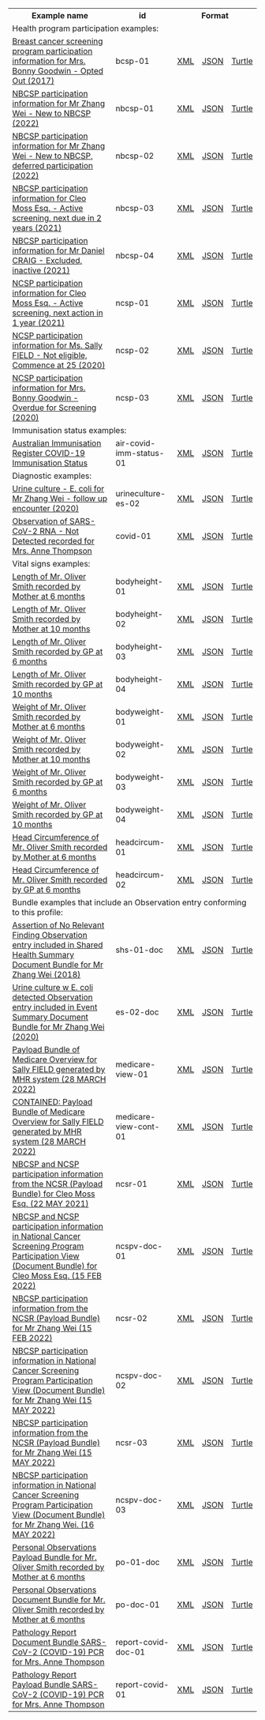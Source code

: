 <table class="list" width="100%">            
   <tr>
     <th>Example name</th>
     <th>id</th>
     <th colspan="3">Format</th>
   </tr>
   <tr>
      <td colspan="5">Health program participation examples:</td>
   </tr>
   <tr>
      <td><a href="Observation-bcsp-01.html">Breast cancer screening program participation information for Mrs. Bonny Goodwin - Opted Out (2017)</a></td>
      <td>bcsp-01</td>
      <td><a href="Observation-bcsp-01.xml.html">XML</a></td>
      <td><a href="Observation-bcsp-01.json.html">JSON</a></td>
      <td><a href="Observation-bcsp-01.ttl.html">Turtle</a></td>
   </tr> 
   <tr>
      <td><a href="Observation-nbcsp-01.html">NBCSP participation information for Mr Zhang Wei - New to NBCSP (2022)</a></td>
      <td>nbcsp-01</td>
      <td><a href="Observation-nbcsp-01.xml.html">XML</a></td>
      <td><a href="Observation-nbcsp-01.json.html">JSON</a></td>
      <td><a href="Observation-nbcsp-01.ttl.html">Turtle</a></td>
   </tr> 
   <tr>
      <td><a href="Observation-nbcsp-02.html">NBCSP participation information for Mr Zhang Wei - New to NBCSP, deferred participation (2022)</a></td>
      <td>nbcsp-02</td>
      <td><a href="Observation-nbcsp-02.xml.html">XML</a></td>
      <td><a href="Observation-nbcsp-02.json.html">JSON</a></td>
      <td><a href="Observation-nbcsp-02.ttl.html">Turtle</a></td>
   </tr>
    <tr>
      <td><a href="Observation-nbcsp-03.html">NBCSP participation information for Cleo Moss Esq. - Active screening, next due in 2 years (2021)</a></td>
      <td>nbcsp-03</td>
      <td><a href="Observation-nbcsp-03.xml.html">XML</a></td>
      <td><a href="Observation-nbcsp-03.json.html">JSON</a></td>
      <td><a href="Observation-nbcsp-03.ttl.html">Turtle</a></td>
   </tr> 
   <tr>
      <td><a href="Observation-nbcsp-04.html">NBCSP participation information for Mr Daniel CRAIG - Excluded, inactive (2021)</a></td>
      <td>nbcsp-04</td>
      <td><a href="Observation-nbcsp-04.xml.html">XML</a></td>
      <td><a href="Observation-nbcsp-04.json.html">JSON</a></td>
      <td><a href="Observation-nbcsp-04.ttl.html">Turtle</a></td>
   </tr> 
   <tr>
      <td><a href="Observation-ncsp-01.html">NCSP participation information for Cleo Moss Esq. - Active screening, next action in 1 year (2021)</a></td>
      <td>ncsp-01</td>
      <td><a href="Observation-ncsp-01.xml.html">XML</a></td>
      <td><a href="Observation-ncsp-01.json.html">JSON</a></td>
      <td><a href="Observation-ncsp-01.ttl.html">Turtle</a></td>
   </tr> 
   <tr>
      <td><a href="Observation-ncsp-02.html">NCSP participation information for Ms. Sally FIELD - Not eligible, Commence at 25 (2020)</a></td>
      <td>ncsp-02</td>
      <td><a href="Observation-ncsp-02.xml.html">XML</a></td>
      <td><a href="Observation-ncsp-02.json.html">JSON</a></td>
      <td><a href="Observation-ncsp-02.ttl.html">Turtle</a></td>
   </tr> 
   <tr>
      <td><a href="Observation-ncsp-03.html">NCSP participation information for Mrs. Bonny Goodwin - Overdue for Screening (2020)</a></td>
      <td>ncsp-03</td>
      <td><a href="Observation-ncsp-03.xml.html">XML</a></td>
      <td><a href="Observation-ncsp-03.json.html">JSON</a></td>
      <td><a href="Observation-ncsp-03.ttl.html">Turtle</a></td>
   </tr> 
    <tr>
      <td colspan="5">Immunisation status examples:</td>
   </tr>
   <tr>
      <td><a href="Observation-air-covid-imm-status-01.html">Australian Immunisation Register COVID-19 Immunisation Status</a></td>
      <td>air-covid-imm-status-01</td>
      <td><a href="Observation-air-covid-imm-status-01.xml.html">XML</a></td>
      <td><a href="Observation-air-covid-imm-status-01.json.html">JSON</a></td>
      <td><a href="Observation-air-covid-imm-status-01.ttl.html">Turtle</a></td>
   </tr>
   <tr>
      <td colspan="5">Diagnostic examples:</td>
   </tr>
   <tr>
      <td><a href="Observation-urineculture-es-02.html">Urine culture - E. coli for Mr Zhang Wei - follow up encounter (2020)</a></td>
      <td>urineculture-es-02</td>
      <td><a href="Observation-urineculture-es-02.xml.html">XML</a></td>
      <td><a href="Observation-urineculture-es-02.json.html">JSON</a></td>
      <td><a href="Observation-urineculture-es-02.ttl.html">Turtle</a></td>
   </tr>
   <tr>
      <td><a href="Observation-covid-01.html">Observation of SARS-CoV-2 RNA - Not Detected recorded for Mrs. Anne Thompson</a></td>
      <td>covid-01</td>
      <td><a href="Observation-covid-01.xml.html">XML</a></td>
      <td><a href="Observation-covid-01.json.html">JSON</a></td>
      <td><a href="Observation-covid-01.ttl.html">Turtle</a></td>
   </tr>  
   <tr>
      <td colspan="5">Vital signs examples:</td>
   </tr>
   <tr>
      <td><a href="Observation-bodyheight-01.html">Length of Mr. Oliver Smith recorded by Mother at 6 months</a></td>
      <td>bodyheight-01</td>
      <td><a href="Observation-bodyheight-01.xml.html">XML</a></td>
      <td><a href="Observation-bodyheight-01.json.html">JSON</a></td>
      <td><a href="Observation-bodyheight-01.ttl.html">Turtle</a></td>
   </tr> 
   <tr>
      <td><a href="Observation-bodyheight-02.html">Length of Mr. Oliver Smith recorded by Mother at 10 months</a></td>
      <td>bodyheight-02</td>
      <td><a href="Observation-bodyheight-02.xml.html">XML</a></td>
      <td><a href="Observation-bodyheight-02.json.html">JSON</a></td>
      <td><a href="Observation-bodyheight-02.ttl.html">Turtle</a></td>
   </tr> 
   <tr>
      <td><a href="Observation-bodyheight-03.html">Length of Mr. Oliver Smith recorded by GP at 6 months</a></td>
      <td>bodyheight-03</td>
      <td><a href="Observation-bodyheight-03.xml.html">XML</a></td>
      <td><a href="Observation-bodyheight-03.json.html">JSON</a></td>
      <td><a href="Observation-bodyheight-03.ttl.html">Turtle</a></td>
   </tr> 
   <tr>
      <td><a href="Observation-bodyheight-04.html">Length of Mr. Oliver Smith recorded by GP at 10 months</a></td>
      <td>bodyheight-04</td>
      <td><a href="Observation-bodyheight-04.xml.html">XML</a></td>
      <td><a href="Observation-bodyheight-04.json.html">JSON</a></td>
      <td><a href="Observation-bodyheight-04.ttl.html">Turtle</a></td>
   </tr>
   <tr>
      <td><a href="Observation-bodyweight-01.html">Weight of Mr. Oliver Smith recorded by Mother at 6 months</a></td>
      <td>bodyweight-01</td>
      <td><a href="Observation-bodyweight-01.xml.html">XML</a></td>
      <td><a href="Observation-bodyweight-01.json.html">JSON</a></td>
      <td><a href="Observation-bodyweight-01.ttl.html">Turtle</a></td>
   </tr> 
   <tr>
      <td><a href="Observation-bodyweight-02.html">Weight of Mr. Oliver Smith recorded by Mother at 10 months</a></td>
      <td>bodyweight-02</td>
      <td><a href="Observation-bodyweight-02.xml.html">XML</a></td>
      <td><a href="Observation-bodyweight-02.json.html">JSON</a></td>
      <td><a href="Observation-bodyweight-02.ttl.html">Turtle</a></td>
   </tr> 
   <tr>
      <td><a href="Observation-bodyweight-03.html">Weight of Mr. Oliver Smith recorded by GP at 6 months</a></td>
      <td>bodyweight-03</td>
      <td><a href="Observation-bodyweight-03.xml.html">XML</a></td>
      <td><a href="Observation-bodyweight-03.json.html">JSON</a></td>
      <td><a href="Observation-bodyweight-03.ttl.html">Turtle</a></td>
   </tr> 
   <tr>
      <td><a href="Observation-bodyweight-04.html">Weight of Mr. Oliver Smith recorded by GP at 10 months</a></td>
      <td>bodyweight-04</td>
      <td><a href="Observation-bodyweight-04.xml.html">XML</a></td>
      <td><a href="Observation-bodyweight-04.json.html">JSON</a></td>
      <td><a href="Observation-bodyweight-04.ttl.html">Turtle</a></td>
   </tr> 
   <tr>
      <td><a href="Observation-headcircum-01.html">Head Circumference of Mr. Oliver Smith recorded by Mother at 6 months</a></td>
      <td>headcircum-01</td>
      <td><a href="Observation-headcircum-01.xml.html">XML</a></td>
      <td><a href="Observation-headcircum-01.json.html">JSON</a></td>
      <td><a href="Observation-headcircum-01.ttl.html">Turtle</a></td>
   </tr> 
   <tr>
      <td><a href="Observation-headcircum-02.html">Head Circumference of Mr. Oliver Smith recorded by GP at 6 months</a></td>
      <td>headcircum-02</td>
      <td><a href="Observation-headcircum-02.xml.html">XML</a></td>
      <td><a href="Observation-headcircum-02.json.html">JSON</a></td>
      <td><a href="Observation-headcircum-02.ttl.html">Turtle</a></td>
   </tr>  
   <tr>
      <td colspan="5">Bundle examples that include an Observation entry conforming to this profile:</td>
   </tr>
   <tr>
      <td><a href="Bundle-shs-01-doc.html">Assertion of No Relevant Finding Observation entry included in Shared Health Summary Document Bundle for Mr Zhang Wei (2018)</a></td>
      <td>shs-01-doc</td>
      <td><a href="Bundle-shs-01-doc.xml.html">XML</a></td>
      <td><a href="Bundle-shs-01-doc.json.html">JSON</a></td>
      <td><a href="Bundle-shs-01-doc.ttl.html">Turtle</a></td>
   </tr> 
   <tr>
      <td><a href="Bundle-es-02-doc.html">Urine culture w E. coli detected Observation entry included in Event Summary Document Bundle for Mr Zhang Wei (2020)</a></td>
      <td>es-02-doc</td>
      <td><a href="Bundle-es-02-doc.xml.html">XML</a></td>
      <td><a href="Bundle-es-02-doc.json.html">JSON</a></td>
      <td><a href="Bundle-es-02-doc.ttl.html">Turtle</a></td>
   </tr>
   <tr>
      <td><a href="Bundle-medicare-view-01.html">Payload Bundle of Medicare Overview for Sally FIELD generated by MHR system (28 MARCH 2022)</a></td>
      <td>medicare-view-01</td>
      <td><a href="Bundle-medicare-view-01.xml.html">XML</a></td>
      <td><a href="Bundle-medicare-view-01.json.html">JSON</a></td>
      <td><a href="Bundle-medicare-view-01.ttl.html">Turtle</a></td>
   </tr>
   <tr>
      <td><a href="Bundle-medicare-view-cont-01.html">CONTAINED: Payload Bundle of Medicare Overview for Sally FIELD generated by MHR system (28 MARCH 2022)</a></td>
      <td>medicare-view-cont-01</td>
      <td><a href="Bundle-medicare-view-cont-01.xml.html">XML</a></td>
      <td><a href="Bundle-medicare-view-cont-01.json.html">JSON</a></td>
      <td><a href="Bundle-medicare-view-cont-01.ttl.html">Turtle</a></td>
   </tr>  
   <tr>
      <td><a href="Bundle-ncsr-01.html">NBCSP and NCSP participation information from the NCSR (Payload Bundle) for Cleo Moss Esq. (22 MAY 2021)</a></td>
      <td>ncsr-01</td>
      <td><a href="Bundle-ncsr-01.xml.html">XML</a></td>
      <td><a href="Bundle-ncsr-01.json.html">JSON</a></td>
      <td><a href="Bundle-ncsr-01.ttl.html">Turtle</a></td>
   </tr>
   <tr>
      <td><a href="Bundle-ncspv-doc-01.html">NBCSP and NCSP participation information in National Cancer Screening Program Participation View (Document Bundle) for Cleo Moss Esq. (15 FEB 2022)</a></td>
      <td>ncspv-doc-01</td>
      <td><a href="Bundle-ncspv-doc-01.xml.html">XML</a></td>
      <td><a href="Bundle-ncspv-doc-01.json.html">JSON</a></td>
      <td><a href="Bundle-ncspv-doc-01.ttl.html">Turtle</a></td>
   </tr>
   <tr>
      <td><a href="Bundle-ncsr-02.html">NBCSP participation information from the NCSR (Payload Bundle) for Mr Zhang Wei (15 FEB 2022)</a></td>
      <td>ncsr-02</td>
      <td><a href="Bundle-ncsr-02.xml.html">XML</a></td>
      <td><a href="Bundle-ncsr-02.json.html">JSON</a></td>
      <td><a href="Bundle-ncsr-02.ttl.html">Turtle</a></td>
   </tr>
   <tr>
      <td><a href="Bundle-ncspv-doc-02.html">NBCSP participation information in National Cancer Screening Program Participation View (Document Bundle) for Mr Zhang Wei (15 MAY 2022)</a></td>
      <td>ncspv-doc-02</td>
      <td><a href="Bundle-ncspv-doc-02.xml.html">XML</a></td>
      <td><a href="Bundle-ncspv-doc-02.json.html">JSON</a></td>
      <td><a href="Bundle-ncspv-doc-02.ttl.html">Turtle</a></td>
   </tr>
   <tr>
      <td><a href="Bundle-ncsr-03.html">NBCSP participation information from the NCSR (Payload Bundle) for Mr Zhang Wei (15 MAY 2022)</a></td>
      <td>ncsr-03</td>
      <td><a href="Bundle-ncsr-03.xml.html">XML</a></td>
      <td><a href="Bundle-ncsr-03.json.html">JSON</a></td>
      <td><a href="Bundle-ncsr-03.ttl.html">Turtle</a></td>
   </tr>
   <tr>
      <td><a href="Bundle-ncspv-doc-03.html">NBCSP participation information in National Cancer Screening Program Participation View (Document Bundle) for Mr Zhang Wei. (16 MAY 2022)</a></td>
      <td>ncspv-doc-03</td>
      <td><a href="Bundle-ncspv-doc-03.xml.html">XML</a></td>
      <td><a href="Bundle-ncspv-doc-03.json.html">JSON</a></td>
      <td><a href="Bundle-ncspv-doc-03.ttl.html">Turtle</a></td>
   </tr>
   <tr>
      <td><a href="Bundle-po-01-doc.html">Personal Observations Payload Bundle for Mr. Oliver Smith recorded by Mother at 6 months</a></td>
      <td>po-01-doc</td>
      <td><a href="Bundle-po-01-doc.xml.html">XML</a></td>
      <td><a href="Bundle-po-01-doc.json.html">JSON</a></td>
      <td><a href="Bundle-po-01-doc.ttl.html">Turtle</a></td>
   </tr>
   <tr>
      <td><a href="Bundle-po-doc-01.html">Personal Observations Document Bundle for Mr. Oliver Smith recorded by Mother at 6 months</a></td>
      <td>po-doc-01</td>
      <td><a href="Bundle-po-doc-01.xml.html">XML</a></td>
      <td><a href="Bundle-po-doc-01.json.html">JSON</a></td>
      <td><a href="Bundle-po-doc-01.ttl.html">Turtle</a></td>
   </tr>
   <tr>
      <td><a href="Bundle-report-covid-doc-01.html">Pathology Report Document Bundle SARS-CoV-2 (COVID-19) PCR for Mrs. Anne Thompson</a></td>
      <td>report-covid-doc-01</td>
      <td><a href="Bundle-report-covid-doc-01.xml.html">XML</a></td>
      <td><a href="Bundle-report-covid-doc-01.json.html">JSON</a></td>
      <td><a href="Bundle-report-covid-doc-01.ttl.html">Turtle</a></td>
   </tr>
   <tr>
      <td><a href="Bundle-report-covid-01.html">Pathology Report Payload Bundle SARS-CoV-2 (COVID-19) PCR for Mrs. Anne Thompson</a></td>
      <td>report-covid-01</td>
      <td><a href="Bundle-report-covid-01.xml.html">XML</a></td>
      <td><a href="Bundle-report-covid-01.json.html">JSON</a></td>
      <td><a href="Bundle-report-covid-01.ttl.html">Turtle</a></td>
   </tr>
</table>